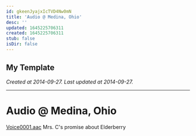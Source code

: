 ```yaml
---
id: gkeenJyajxIcTVD4Nw0mN
title: 'Audio @ Medina, Ohio'
desc: ''
updated: 1645225706311
created: 1645225706311
stub: false
isDir: false
---
```

My Template
---

_Created at 2014-09-27._
_Last updated at 2014-09-27._




---

# Audio @ Medina, Ohio


[Voice0001.aac](/assets/voice0001-imUY1DTlTXcz.aac)
Mrs. C's promise about Elderberry

